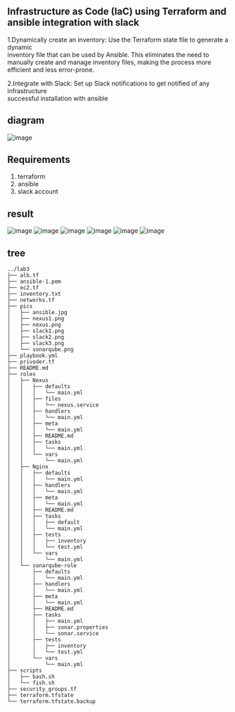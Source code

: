 ## Infrastructure as Code (IaC) using Terraform and ansible integration with slack
1.Dynamically create an inventory: Use the Terraform state file to generate a dynamic     
  inventory file that can be used by Ansible. This eliminates the need to manually create and manage inventory files, making the process more efficient and less error-prone.

2.Integrate with Slack: Set up Slack notifications to get notified of any infrastructure    
  successful installation with ansible

## diagram 
![image](pics/ansible.jpg)


## Requirements
1. terraform
2. ansible 
3. slack account


## result
![image](pics/nexus.png)
![image](pics/nexus1.png)
![image](pics/sonarqube.png)
![image](pics/slack1.png)
![image](pics/slack2.png)
![image](pics/slack3.png)


## tree
```
../lab3
├── alb.tf
├── ansible-1.pem
├── ec2.tf
├── inventory.txt
├── networks.tf
├── pics
│   ├── ansible.jpg
│   ├── nexus1.png
│   ├── nexus.png
│   ├── slack1.png
│   ├── slack2.png
│   ├── slack3.png
│   └── sonarqube.png
├── playbook.yml
├── privoder.tf
├── README.md
├── roles
│   ├── Nexus
│   │   ├── defaults
│   │   │   └── main.yml
│   │   ├── files
│   │   │   └── nexus.service
│   │   ├── handlers
│   │   │   └── main.yml
│   │   ├── meta
│   │   │   └── main.yml
│   │   ├── README.md
│   │   ├── tasks
│   │   │   └── main.yml
│   │   └── vars
│   │       └── main.yml
│   ├── Nginx
│   │   ├── defaults
│   │   │   └── main.yml
│   │   ├── handlers
│   │   │   └── main.yml
│   │   ├── meta
│   │   │   └── main.yml
│   │   ├── README.md
│   │   ├── tasks
│   │   │   ├── default
│   │   │   └── main.yml
│   │   ├── tests
│   │   │   ├── inventory
│   │   │   └── test.yml
│   │   └── vars
│   │       └── main.yml
│   └── sonarqube-role
│       ├── defaults
│       │   └── main.yml
│       ├── handlers
│       │   └── main.yml
│       ├── meta
│       │   └── main.yml
│       ├── README.md
│       ├── tasks
│       │   ├── main.yml
│       │   ├── sonar.properties
│       │   └── sonar.service
│       ├── tests
│       │   ├── inventory
│       │   └── test.yml
│       └── vars
│           └── main.yml
├── scripts
│   ├── bash.sh
│   └── fish.sh
├── security_groups.tf
├── terraform.tfstate
└── terraform.tfstate.backup
```


